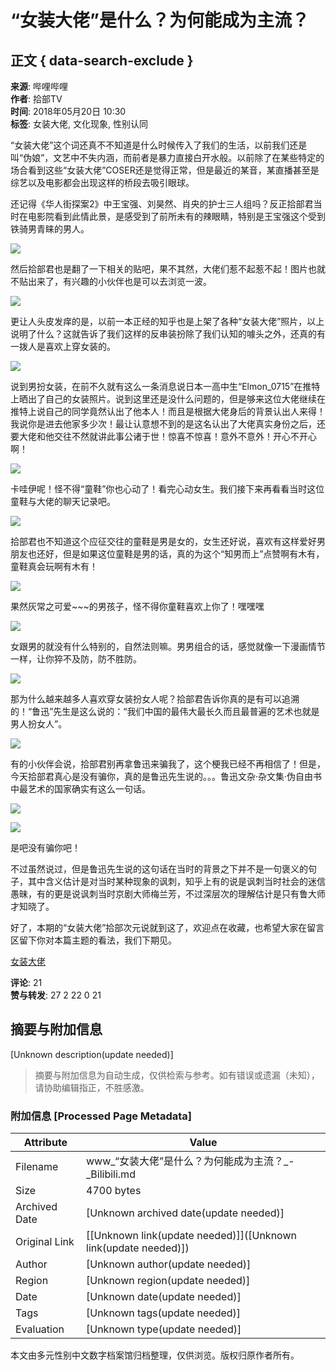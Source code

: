# “女装大佬”是什么？为何能成为主流？

## 正文 { data-search-exclude }


**来源**: 哔哩哔哩  
**作者**: 拾部TV  
**时间**: 2018年05月20日 10:30  
**标签**: 女装大佬, 文化现象, 性别认同

“女装大佬”这个词还真不不知道是什么时候传入了我们的生活，以前我们还是叫“伪娘”，文艺中不失内涵，而前者是暴力直接白开水般。以前除了在某些特定的场合看到这些“女装大佬”COSER还是觉得正常，但是最近的某音，某直播甚至是综艺以及电影都会出现这样的桥段去吸引眼球。

还记得《华人街探案2》中王宝强、刘昊然、肖央的护士三人组吗？反正拾部君当时在电影院看到此情此景，是感受到了前所未有的辣眼睛，特别是王宝强这个受到铁骑男青睐的男人。

![](//i0.hdslb.com/bfs/article/a161448ec77b8d0cd5e199805e59e9c18cfec190.jpg@1192w.webp)

然后拾部君也是翻了一下相关的贴吧，果不其然，大佬们惹不起惹不起！图片也就不贴出来了，有兴趣的小伙伴也是可以去浏览一波。

![](//i0.hdslb.com/bfs/article/79779a2aa05f9bf8b4ecee87244c085f38943241.jpg@1192w.webp)

更让人头皮发痒的是，以前一本正经的知乎也是上架了各种“女装大佬”照片，以上说明了什么？这就告诉了我们这样的反串装扮除了我们认知的噱头之外，还真的有一拨人是喜欢上穿女装的。

![](//i0.hdslb.com/bfs/article/8011d937b39256789e74bb0035e39b945a82ddc8.jpg@1192w.webp)

说到男扮女装，在前不久就有这么一条消息说日本一高中生“Elmon_0715”在推特上晒出了自己的女装照片。说到这里还是没什么问题的，但是够来这位大佬继续在推特上说自己的同学竟然认出了他本人！而且是根据大佬身后的背景认出人来得！我说你是进去他家多少次！最让认意想不到的是这名认出了大佬真实身份之后，还要大佬和他交往不然就讲此事公诸于世！惊喜不惊喜！意外不意外！开心不开心啊！

![](//i0.hdslb.com/bfs/article/e61675d72c6d181f8b93b1a658d14ddb51f8ec0e.jpg@1192w.webp)

卡哇伊呢！怪不得“童鞋”你也心动了！看完心动女生。我们接下来再看看当时这位童鞋与大佬的聊天记录吧。

![](//i0.hdslb.com/bfs/article/7577acbde5bd4c9f5d64842a7bc6e1ff4d3aa72d.jpg@640w_1638h.webp)

拾部君也不知道这个应征交往的童鞋是男是女的，女生还好说，喜欢有这样爱好男朋友也还好，但是如果这位童鞋是男的话，真的为这个“知男而上”点赞啊有木有，童鞋真会玩啊有木有！

![](//i0.hdslb.com/bfs/article/fa8b9a670a630035a39bec2b837d2cd53328d766.jpg@910w_832h.webp)

果然灰常之可爱~~~的男孩子，怪不得你童鞋喜欢上你了！嘿嘿嘿

![](//i0.hdslb.com/bfs/article/82cac37ff15246e0269909fdeeb87af5f68799c4.jpg@570w_818h.webp)

女跟男的就没有什么特别的，自然法则嘛。男男组合的话，感觉就像一下漫画情节一样，让你猝不及防，防不胜防。

![](//i0.hdslb.com/bfs/article/d7f4d7a0197e5bb995c6cfdc5a4107747d920bcb.jpg@1128w_1518h.webp)

那为什么越来越多人喜欢穿女装扮女人呢？拾部君告诉你真的是有可以追溯的！“鲁迅”先生是这么说的：“我们中国的最伟大最长久而且最普遍的艺术也就是男人扮女人”。

![](//i0.hdslb.com/bfs/article/10c58dd18201a0f300e54965bdda8830b087e6e7.jpg@572w_774h.webp)

有的小伙伴会说，拾部君别再拿鲁迅来骗我了，这个梗我已经不再相信了！但是，今天拾部君真心是没有骗你，真的是鲁迅先生说的。。。鲁迅文杂·杂文集·伪自由书中最艺术的国家确实有这么一句话。

![](//i0.hdslb.com/bfs/article/28dbbda19b1f18fdf8ff2d8dbec01775772f4c62.jpg@1092w_504h.webp)

![](//i0.hdslb.com/bfs/article/3b12d0b9795f0ac8e3e467287785ff7a6036645f.jpg@736w_644h.webp)

是吧没有骗你吧！

不过虽然说过，但是鲁迅先生说的这句话在当时的背景之下并不是一句褒义的句子，其中含义估计是对当时某种现象的讽刺，知乎上有的说是讽刺当时社会的迷信愚昧，有的更是说讽刺当时京剧大师梅兰芳，不过深层次的理解估计是只有鲁大师才知晓了。

好了，本期的“女装大佬”拾部次元说就到这了，欢迎点在收藏，也希望大家在留言区留下你对本篇主题的看法，我们下期见。

[女装大佬](//search.bilibili.com/all?keyword=%E5%A5%B3%E8%A3%85%E5%A4%A7%E4%BD%AC)  

**评论**: 21  
**赞与转发**: 27 2 22 0 21  
<!-- tcd_original_link https://www.bilibili.com/read/cv498748/ -->


## 摘要与附加信息

<!-- tcd_abstract -->
[Unknown description(update needed)]
<!-- tcd_abstract_end -->

> 摘要与附加信息为自动生成，仅供检索与参考。如有错误或遗漏（未知），请协助编辑指正，不胜感激。

### 附加信息 [Processed Page Metadata]

| Attribute       | Value                                  |
|-----------------|----------------------------------------|
| Filename        | www_“女装大佬”是什么？为何能成为主流？_-_Bilibili.md                             |
| Size            | 4700 bytes                           |
| Archived Date   | [Unknown archived date(update needed)]                             |
| Original Link   | [[Unknown link(update needed)]]([Unknown link(update needed)])                       |
| Author          | [Unknown author(update needed)]                               |
| Region          | [Unknown region(update needed)]                               |
| Date            | [Unknown date(update needed)]                                 |
| Tags            | [Unknown tags(update needed)]                                 |
| Evaluation            | [Unknown type(update needed)]                                 |
<!-- tcd_table_end -->

本文由多元性别中文数字档案馆归档整理，仅供浏览。版权归原作者所有。
